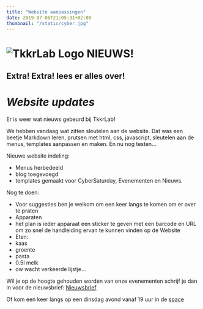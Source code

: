 ```yaml
---
title: "Website aanpassingen"
date: 2019-07-06T21:05:31+02:00
thumbnail: "/static/cyber.jpg"
---
```


# ![TkkrLab Logo](/static/TkkrLabLogo.svg) NIEUWS!

## Extra! Extra! lees er alles over!

# _Website updates_

Er is weer wat nieuws gebeurd bij TkkrLab!

We hebben vandaag wat zitten sleutelen aan de website. Dat was een beetje Markdown leren, prutsen met html, css, javascript, sleutelen aan de menus, templates aanpassen en maken. En nu nog testen...

Nieuwe website indeling:
* Menus herbedeeld
* blog toegevoegd
* templates gemaakt voor CyberSaturday, Evenementen en Nieuws.

Nog te doen:
* Voor suggesties ben je welkom om een keer langs te komen om er over te praten
* Apparaten
 * het plan is ieder apparaat een sticker te geven met een barcode en URL om zo snel de handleiding ervan te kunnen vinden op de Website
* Eten:
 * kaas
 * groente
 * pasta
 * 0.5l melk
 * ow wacht verkeerde lijstje...




Wil je op de hoogte gehouden worden van onze evenementen schrijf je dan in voor de nieuwsbrief: [Nieuwsbrief](https://us5.list-manage.com/subscribe?u=1b388ae9c2f102d5dfe256664&id=6e66555d39)

Of kom een keer langs op een dinsdag avond vanaf 19 uur in de [space](https://tkkrlab.nl/space/)
